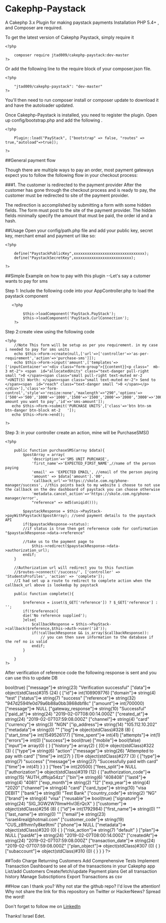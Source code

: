 # Cakephp-Paystack
A Cakephp 3.x Plugin for making paystack payments
Installation
PHP 5.4+ , and Composer are required.

To get the latest version of Cakephp Paystack, simply require it

    <?php

        composer require jtad009/cakephp-paystack:dev-master
    ?>

Or add the following line to the require block of your composer.json file.

    <?php

        "jtad009/cakephp-paystack": "dev-master"
    ?>

You'll then need to run composer install or composer update to download it and have the autoloader updated.

Once  Cakephp-Paystack is installed, you need to register the plugin. Open up config/bootstrap.php and add the following .


    <?php 

        Plugin::load("PayStack", ["bootstrap" => false, "routes" => true,"autoload"=>true]);

    ?>

##General payment flow

Though there are multiple ways to pay an order, most payment gateways expect you to follow the following flow in your checkout process:

###1. The customer is redirected to the payment provider After the customer has gone through the checkout process and is ready to pay, the customer must be redirected to site of the payment provider.

The redirection is accomplished by submitting a form with some hidden fields. The form must post to the site of the payment provider. The hidden fields minimally specify the amount that must be paid, the order id and a hash.



##Usage
Open your config/path.php file and add your public key, secret key, merchant email and payment url like so:

    <?php 

        define("PaystackPublicKey",xxxxxxxxxxxxxxxxxxxxxxxxxxxxxxxx);
        define("PaystackSecretKey",xxxxxxxxxxxxxxxxxxxxxxxxxx);

    ?>
##Simple Example on how to pay with this plugin
--Let's say a cutomer wants to pay for sms

Step 1: Include the following code into your AppController.php to load the paystack component
       
       <?php 
        
            $this->loadComponent('PayStack.PayStack');
            $this->loadComponent('PayStack.CurlConnection');
        ?>
        
Step 2:create view using the following code 
    
    <?php
        //Note This form will be setup as per you requirement. in my case i needed to pay for sms units
        echo $this->Form->create(null,['url'=>['controller'=>'as-per-requirement','action'=>'purchase-sms']]);
        echo $this->Form->input('amount',['templates'=>['inputContainer'=>'<div class="form-group">{{content}}<p class="  mb-3 mt-2"> <span  id="allocatedUnits" class="text-danger pull-right small ">0 </span><span class="small pull-right text-muted mr-2 ">UNIT(S) Worth: </span><span class="small text-muted mr-2"> Send to </span><span  id="reach" class="text-danger small ">0 </span></p></div>'],'class'=>'form-control','style'=>'resize:none','maxlength'=>"290",'options'=>['500'=>'500','1000'=>'1000','1500'=>'1500','2000'=>'2000','3000'=>'3000','5000'=>'5000','7000'=>'7000','10000'=>'10000'],'empty'=>'Select amount you want to pay','id'=>'sms-amount']);
       echo $this->Form->submit('PURCHASE UNITS',['class'=>'btn btn-sm btn-danger btn-block mt-2   ']);
       echo $this->Form->end();
    
    ?>
    
Step 3: in your controller create an action, mine will be PurchaseSMS()
    
    <?php
    
        public function purchaseSMS(array $data){
            $postArray = array(
                'description'=>'SMS UNIT PURCHASE',
                'first_name'=>'EXPECTED_FIRST_NAME',//name of the person paying
                'email' => 'EXPECTED EMAIL', //email of the person paying
                'amount' => $data['amount'].'00',
                'callback_url'=>'https://skole.com.ng/phone-manager/success', //this points back to my website i choose to not use the callback on the dev dashboard of paystack you can choose otherwise
                'metadata.cancel_action'=>'https://skole.com.ng/phone-manager/error',
                "reference" => md5(uniqid()));

            $paystackResponse = $this->PayStack->payWithPaystack($postArray); //send payment details to the paystack API
            if($paystackResponse->status):
            //if status is true then get refereence code for confirmation "$paystackResponse->data->reference"
            
            //take us to the payment page to 
                $this->redirect($paystackResponse->data->authorization_url);
            endif;
        }

        //Authorization url will redirect you to this function 
        //$routes->connect('/success/', ['controller' => 'StudentsProfiles', 'action' => 'complete']);
        //I had set up a route to redirect to complete action when the callback_url above is lookedup by paystack
        
        public function complete(){
            
            $reference = isset($_GET['reference']) ? $_GET['reference'] : '';
            if(!$reference){
            die('No reference supplied');
            }else{
                $callbackResponse = $this->PayStack->callback($reference,$this->Auth->user('id'));
                if(!callbackResponse && is_array($callbackResponse)):
                    // you can then save information to the database if the ref no is valid
                endif;
            }
            
        }
    ?>
    

After verification of reference code  the following response is sent and you can use this to update DB 


<?php 

    object(stdClass)#224 (3) { 
                ["status"]=> bool(true) 
                ["message"]=> string(23) "Verification successful" 
                ["data"]=> object(stdClass)#315 (24) { 
                ["id"]=> int(108909776) 
                ["domain"]=> string(4) "test" 
                ["status"]=> string(7) "success" 
                ["reference"]=> string(32) "947d2594fe0d79a6b88a0bb3868dbf8c"
                ["amount"]=> int(700000) 
                ["message"]=> NULL 
                ["gateway_response"]=> string(10) "Successful"
                ["paid_at"]=> string(24) "2019-02-07T08:00:14.000Z"
                ["created_at"]=> string(24) "2019-02-07T07:59:08.000Z" 
                ["channel"]=> string(4) "card" 
                ["currency"]=> string(3) "NGN" 
                ["ip_address"]=> string(14) "105.112.10.202" 
                ["metadata"]=> string(0) "" 
                ["log"]=> object(stdClass)#328 (8) { 
                        ["start_time"]=> int(1549526177) 
                        ["time_spent"]=> int(41) 
                        ["attempts"]=> int(1)
                        ["errors"]=> int(0) 
                        ["success"]=> bool(true) 
                        ["mobile"]=> bool(false) 
                        ["input"]=> array(0) { } 
                        ["history"]=> array(2) { [0]=> object(stdClass)#322 (3) { 
                            ["type"]=> string(6) "action" 
                            ["message"]=> string(26) "Attempted to pay with card"
                            ["time"]=> int(27) } [1]=> object(stdClass)#277 (3) {
                                      ["type"]=> string(7) "success" 
                                      ["message"]=> string(27) "Successfully paid with card"
                                      ["time"]=> int(41) } } } ["fees"]=> int(20500)
                                      ["fees_split"]=> NULL 
                                      ["authorization"]=> object(stdClass)#319 (12) { 
                                            ["authorization_code"]=> string(15) "AUTH_dffoja54zz"
                                            ["bin"]=> string(6) "408408" 
                                            ["last4"]=> string(4) "4081" 
                                            ["exp_month"]=> string(2) "12" 
                                            ["exp_year"]=> string(4) "2020" 
                                            ["channel"]=> string(4) "card"
                                            ["card_type"]=> string(10) "visa DEBIT" 
                                            ["bank"]=> string(9) "Test Bank" 
                                            ["country_code"]=> string(2) "NG"
                                            ["brand"]=> string(4) "visa" 
                                            ["reusable"]=> bool(true) 
                                            ["signature"]=> string(24) "SIG_3GW2W7IImwHivl3ErQcX" } 
                                            ["customer"]=> object(stdClass)#256 (8) {
                                                ["id"]=> int(1792984) 
                                                ["first_name"]=> string(0) "" 
                                                ["last_name"]=> string(0) "" 
                                                ["email"]=> string(23) "israel4real@hotmail.com" 
                                                ["customer_code"]=> string(19) "CUS_z8fhmn1y8ke9tmi"
                                                ["phone"]=> NULL ["metadata"]=> object(stdClass)#320 (0) { } 
                                                ["risk_action"]=> string(7) "default" } 
                                                ["plan"]=> NULL 
                                                ["paidAt"]=> string(24) "2019-02-07T08:00:14.000Z" 
                                                ["createdAt"]=> string(24) "2019-02-07T07:59:08.000Z" 
                                                ["transaction_date"]=> string(24) "2019-02-07T07:59:08.000Z" 
                                                ["plan_object"]=> object(stdClass)#307 (0) { } 
                                                ["subaccount"]=> object(stdClass)#310 (0) { } } }
                                                
             ?>

##Todo
Charge Returning Customers
Add Comprehensive Tests
Implement Transaction Dashboard to see all of the transactions in your Cakephp app
List/add Customers
Create/fetch/update Payment plans
Get all transaction history
Manage Subsctiptions
Export Transactions as csv


##How can I thank you?
Why not star the github repo? I'd love the attention! Why not share the link for this repository on Twitter or HackerNews? Spread the word!

Don't forget to follow me on <a href="http://linkedin.com/in/%D0%B8%D1%81%D1%80%D0%B0%D0%B5%D0%BB-%D0%B5%D0%B4%D0%B5%D1%82-502b27174">LinkedIn</a>

Thanks! Israel Edet.

